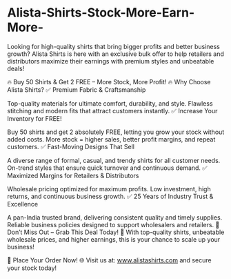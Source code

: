 # Alista-Shirts-Stock-More-Earn-More-
Looking for high-quality shirts that bring bigger profits and better business growth? Alista Shirts is here with an exclusive bulk offer to help retailers and distributors maximize their earnings with premium styles and unbeatable deals!

🔥 Buy 50 Shirts & Get 2 FREE – More Stock, More Profit! 🔥
Why Choose Alista Shirts?
✅ Premium Fabric & Craftsmanship

Top-quality materials for ultimate comfort, durability, and style.
Flawless stitching and modern fits that attract customers instantly.
✅ Increase Your Inventory for FREE!

Buy 50 shirts and get 2 absolutely FREE, letting you grow your stock without added costs.
More stock = higher sales, better profit margins, and repeat customers.
✅ Fast-Moving Designs That Sell

A diverse range of formal, casual, and trendy shirts for all customer needs.
On-trend styles that ensure quick turnover and continuous demand.
✅ Maximized Margins for Retailers & Distributors

Wholesale pricing optimized for maximum profits.
Low investment, high returns, and continuous business growth.
✅ 25 Years of Industry Trust & Excellence

A pan-India trusted brand, delivering consistent quality and timely supplies.
Reliable business policies designed to support wholesalers and retailers.
🚀 Don’t Miss Out – Grab This Deal Today! 🚀
With top-quality shirts, unbeatable wholesale prices, and higher earnings, this is your chance to scale up your business!

📢 Place Your Order Now!
🌐 Visit us at: www.alistashirts.com and secure your stock today!
